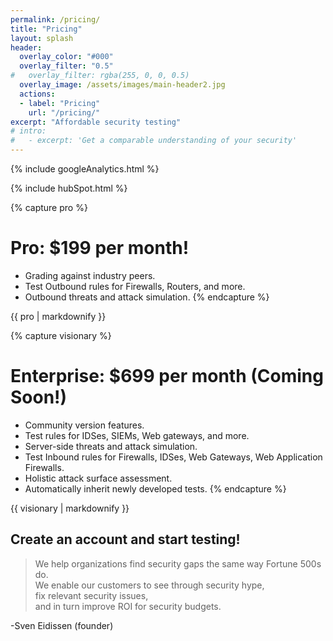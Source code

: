 ```yaml
---
permalink: /pricing/
title: "Pricing"
layout: splash
header:
  overlay_color: "#000"
  overlay_filter: "0.5"
#   overlay_filter: rgba(255, 0, 0, 0.5)
  overlay_image: /assets/images/main-header2.jpg
  actions:
  - label: "Pricing"
    url: "/pricing/"
excerpt: "Affordable security testing"
# intro: 
#   - excerpt: 'Get a comparable understanding of your security'
---
```

<!-- Google analytics -->
{% include googleAnalytics.html %}
<!-- Hub Spot analytics -->
{% include hubSpot.html %}

{% capture pro %}
# Pro: $199 per month!
* Grading against industry peers.
* Test Outbound rules for Firewalls, Routers, and more.
* Outbound threats and attack simulation.
{% endcapture %}
<div class="notice--info">{{ pro | markdownify }}</div>

{% capture visionary %}
# Enterprise:  $699 per month (Coming Soon!)
* Community version features.
* Test rules for IDSes, SIEMs, Web gateways, and more.
* Server-side threats and attack simulation.
* Test Inbound rules for Firewalls, IDSes, Web Gateways, Web Application Firewalls.
* Holistic attack surface assessment.
* Automatically inherit newly developed tests.
{% endcapture %}
<div class="notice--info">{{ visionary | markdownify }}</div>

## Create an account and start testing!
<script charset="utf-8" type="text/javascript" src="//js.hsforms.net/forms/shell.js"></script>
<script>
  hbspt.forms.create({
	portalId: "8898112",
	formId: "2b1cfdb3-6618-4dd8-86e4-4786274c0d38"
});
</script>

>We help organizations find security gaps the same way Fortune 500s do.  
>We enable our customers to see through security hype,  
>fix relevant security issues,  
>and in turn improve ROI for security budgets. 

-Sven Eidissen (founder)